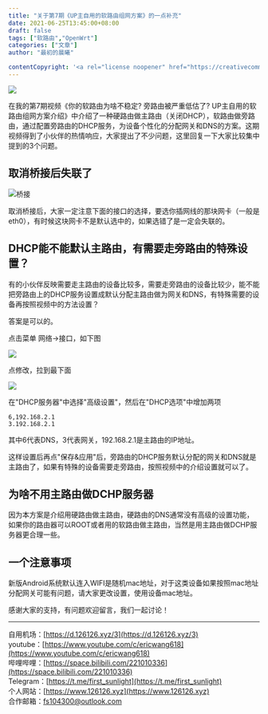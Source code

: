 ```yaml
---
title: "关于第7期《UP主自用的软路由组网方案》的一点补充"
date: 2021-06-25T13:45:00+08:00
draft: false
tags: ["软路由","OpenWrt"]
categories: ["文章"]
author: "最初的晨曦"

contentCopyright: '<a rel="license noopener" href="https://creativecommons.org/licenses/by-nc-sa/4.0/deed.zh" target="_blank">本文章采用 CC BY-NC-SA 4.0 许可协议</a>'
---
```


![](../../images/0088/0.jpg)

在我的第7期视频《你的软路由为啥不稳定? 旁路由被严重低估了?  UP主自用的软路由组网方案介绍》中介绍了一种硬路由做主路由（关闭DHCP），软路由做旁路由，通过配置旁路由的DHCP服务，为设备个性化的分配网关和DNS的方案。这期视频得到了小伙伴的热情响应，大家提出了不少问题，这里回复一下大家比较集中提到的3个问题。

## 取消桥接后失联了

![桥接](../../images/0088/1.jpg)

取消桥接后，大家一定注意下面的接口的选择，要选你插网线的那块网卡（一般是eth0），有时候这块网卡不是默认选中的，如果选错了是一定会失联的。

## DHCP能不能默认主路由，有需要走旁路由的特殊设置？

有的小伙伴反映需要走主路由的设备比较多，需要走旁路由的设备比较少，能不能把旁路由上的DHCP服务设置成默认分配主路由做为网关和DNS，有特殊需要的设备再按照视频中的方法设置？

答案是可以的。

点击菜单 网络->接口，如下图

![](../../images/0088/2.jpg)

点修改，拉到最下面

![](../../images/0088/3.jpg)

在"DHCP服务器"中选择"高级设置"，然后在"DHCP选项"中增加两项

```
6,192.168.2.1
3.192.168.2.1
```

其中6代表DNS，3代表网关，192.168.2.1是主路由的IP地址。

这样设置后再点"保存&应用"后，旁路由的DHCP服务默认分配的网关和DNS就是主路由了，如果有特殊的设备需要走旁路由，按照视频中的介绍设置就可以了。

## 为啥不用主路由做DCHP服务器

因为本方案是介绍用硬路由做主路由，硬路由的DNS通常没有高级的设置功能，如果你的路由器可以ROOT或者用的软路由做主路由，当然是用主路由做DCHP服务器更合理一些。

## 一个注意事项

新版Android系统默认连入WIFI是随机mac地址，对于这类设备如果按照mac地址分配网关可能有问题，请大家更改设置，使用设备mac地址。

感谢大家的支持，有问题欢迎留言，我们一起讨论！

---

自用机场：[https://d.126126.xyz/3](https://d.126126.xyz/3)  
youtube：[https://www.youtube.com/c/ericwang618](https://www.youtube.com/c/ericwang618)  
哔哩哔哩：[https://space.bilibili.com/221010336](https://space.bilibili.com/221010336)  
Telegram：[https://t.me/first_sunlight](https://t.me/first_sunlight)  
个人网站：[https://www.126126.xyz](https://www.126126.xyz)  
合作邮箱：fs104300@outlook.com